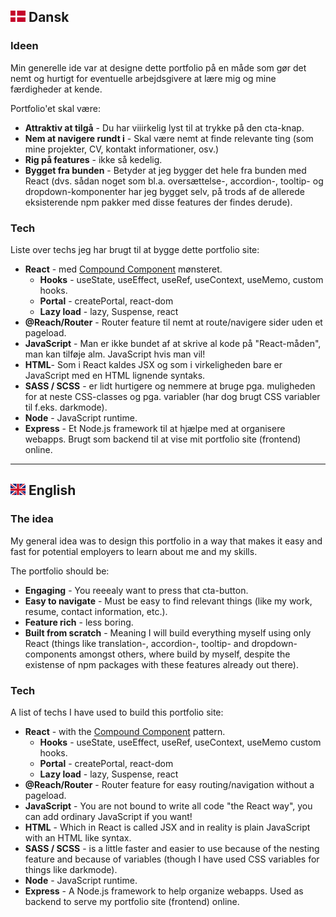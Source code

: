 ## <svg width="24" viewBox="0 0 130.18 101.86"><g transform="translate(-21.847 -92.699)"><g strokeWidth=".26458"><path d="m64.445 172.74v-21.828h-42.598v-14.552h42.598v-43.656h14.549l0.06768 21.762 0.06768 21.762 72.893 0.1342v14.548l-72.893 0.1342-0.06768 21.762-0.06768 21.762h-14.549z" fill="#fdfdfd"/><path d="m21.847 172.74v-21.828h42.598v43.656h-42.598zm57.215 0.0661 0.06768-21.762 72.893-0.1342v43.658h-73.028zm-57.215-58.275v-21.828h42.598v43.656h-42.598zm57.326 21.652c-0.097015-0.09701-0.17639-9.9197-0.17639-21.828v-21.652h73.025v43.656h-36.336c-19.985 0-36.415-0.0794-36.512-0.17639z" fill="#c5032b"/></g></g></svg> Dansk
### Ideen
Min generelle ide var at designe dette portfolio på en måde som gør det nemt og hurtigt for eventuelle arbejdsgivere at lære mig og mine færdigheder at kende.

Portfolio'et skal være:

- **Attraktiv at tilgå** - Du har viiirkelig lyst til at trykke på den cta-knap.
- **Nem at navigere rundt i** - Skal være nemt at finde relevante ting (som mine projekter, CV, kontakt informationer, osv.)
- **Rig på features** - ikke så kedelig.
- **Bygget fra bunden** - Betyder at jeg bygger det hele fra bunden med React (dvs. sådan noget som bl.a. oversættelse-, accordion-, tooltip- og dropdown-komponenter har jeg bygget selv, på trods af de allerede eksisterende npm pakker med disse features der findes derude).

### Tech

Liste over techs jeg har brugt til at bygge dette portfolio site:

- **React** - med [Compound Component](https://dev.to/bqardi/compound-components-react-1ag8) mønsteret.
  - **Hooks** - useState, useEffect, useRef, useContext, useMemo, custom hooks.
  - **Portal** - createPortal, react-dom
  - **Lazy load** - lazy, Suspense, react
- **@Reach/Router** - Router feature til nemt at route/navigere sider uden et pageload.
- **JavaScript** - Man er ikke bundet af at skrive al kode på "React-måden", man kan tilføje alm. JavaScript hvis man vil!
- **HTML**- Som i React kaldes JSX og som i virkeligheden bare er JavaScript med en HTML lignende syntaks.
- **SASS / SCSS** - er lidt hurtigere og nemmere at bruge pga. muligheden for at neste CSS-classes og pga. variabler (har dog brugt CSS variabler til f.eks. darkmode).
- **Node** - JavaScript runtime.
- **Express** - Et Node.js framework til at hjælpe med at organisere webapps. Brugt som backend til at vise mit portfolio site (frontend) online.

___

## <svg width="24" viewBox="0 0 130.18 101.86"><g transform="translate(-21.847 -92.699)"><g transform="matrix(.99989 0 0 .99989 .016107 .03214)" strokeWidth=".26458"><path d="m21.907 189.87 0.07225-4.692 14.023-11.583c7.7126-6.3705 15.238-12.564 16.722-13.763 1.4847-1.1989 2.6654-2.299 2.6238-2.4445-0.0491-0.17186-5.9321-0.28845-16.788-0.3327l-16.713-0.06812v-3.9672l55.695 0.1348 0.06776 20.704 0.06776 20.704h-4.2366v-12.7c0-6.985-0.0893-12.698-0.19844-12.695-0.10914 3e-3 -1.5201 1.1039-3.1354 2.4474-1.6153 1.3434-5.1277 4.249-7.8052 6.4567-2.6775 2.2078-8.2615 6.8193-12.409 10.248l-7.5406 6.2338-4.1288 0.01 4.7102-3.8806c2.5906-2.1343 6.0199-4.9685 7.6207-6.2981 1.6007-1.3297 7.0181-5.7935 12.039-9.9197 5.0205-4.1262 9.518-7.8666 9.9944-8.3121l0.86632-0.80992-0.14514-8.2181-1.2234-0.0793c-1.1708-0.0759-1.3243 3e-3 -3.5719 1.8435-3.327 2.7239-26.565 21.889-35.624 29.38l-7.6111 6.2939h-3.4431zm74.352-16.012 0.06776-20.704 55.695-0.1348v3.9712h-15.463c-9.2809 0-15.523 0.0987-15.615 0.24681-0.15989 0.2587 1.9937 2.0797 20.031 16.938l11.046 9.0991v3.3955l-2.0505-1.6991c-6.3976-5.3013-32.597-26.887-33.241-27.387-0.73844-0.57358-0.95538-0.59287-6.6651-0.59287-4.1968 0-5.9567 0.0888-6.0918 0.30736-0.1136 0.18379 0.22067 0.63587 0.83143 1.1245 1.0489 0.83912 14.567 11.977 22.346 18.411 2.4011 1.986 8.2111 6.7872 12.911 10.669l8.5455 7.0584-14.71-4e-3 -2.7781-2.3338c-1.528-1.2836-7.6002-6.3044-13.494-11.157-5.8936-4.8529-12.039-9.9335-13.657-11.29-1.6177-1.3566-3.0762-2.4666-3.2412-2.4666-0.21948 0-0.29981 3.651-0.29981 13.626v13.626h-4.2366zm-74.412-41.605v-1.9856h15.61c9.064 0 15.61-0.0998 15.61-0.23792 0-0.13085-4.7327-4.1403-10.517-8.9099-5.7845-4.7696-11.827-9.7575-13.428-11.084s-3.8927-3.2211-5.0932-4.2098l-2.1828-1.7976v-3.3834l13.692 11.292c7.5307 6.2108 15.597 12.873 17.926 14.806l4.2333 3.5131 6.1516 6e-3c4.7552 5e-3 6.1484-0.0692 6.1377-0.32485-0.0076-0.18191-2.4129-2.2953-5.3452-4.6964s-8.135-6.6837-11.562-9.517c-6.2108-5.1353-23.017-19.002-26.121-21.552l-1.634-1.3425 14.56-0.14074 3.0921 2.5839c11.26 9.4097 29.761 24.559 30.08 24.63 0.32948 0.0737 0.38228-1.7991 0.38228-13.56v-13.645h4.2366l-0.06776 20.704-0.06776 20.704-55.695 0.1348zm74.524 1.8068c-0.09701-0.097-0.17639-9.4434-0.17639-20.77v-20.593h4.2333v12.7c0 6.985 0.0937 12.7 0.20833 12.7 0.11458 0 1.335-0.93157 2.712-2.0702 1.377-1.1386 8.3075-6.8586 15.401-12.711l12.897-10.641 3.9075 0.15458-9.8241 8.1115c-5.4032 4.4613-13.31 10.988-17.57 14.503l-7.7457 6.3912 0.1456 8.3008 1.2323 0.0796c1.1724 0.0758 1.3395-7e-3 3.4396-1.7063 2.5109-2.0316 10.871-8.9203 30.095-24.798l13.335-11.014h3.3595l-4e-3 4.6964-4e-3 4.6964-1.7824 1.4482c-2.3238 1.888-28.616 23.559-30.424 25.076-0.76399 0.64124-1.3891 1.2758-1.3891 1.41 0 0.14655 6.7154 0.24413 16.801 0.24413h16.802v3.9688h-27.737c-15.255 0-27.817-0.0794-27.914-0.17639z" fill="#f5f1f3"/><path d="m25.551 194.45c0-0.11645 3.6826-3.1762 24.871-20.664 22.236-18.353 20.264-16.829 21.664-16.738l1.2225 0.0793 0.14514 8.2181-0.86632 0.80992c-0.47648 0.44546-4.974 4.1859-9.9944 8.3121-5.0205 4.1262-10.438 8.5901-12.039 9.9197-1.6007 1.3297-5.03 4.1638-7.6207 6.2981l-4.7102 3.8806h-6.3361c-3.4849 0-6.3361-0.0521-6.3361-0.11578zm52.058-20.588-0.067757-20.704-55.695-0.13472v-18.781l55.695-0.1348 0.06776-20.704 0.06776-20.704h18.514l0.06776 20.704 0.06776 20.704 55.695 0.1348v18.781l-55.695 0.1348-0.06776 20.704-0.06776 20.704h-18.514zm62.453 13.645c-4.7-3.8821-10.51-8.6833-12.911-10.669-7.779-6.4344-21.297-17.572-22.346-18.411-0.61076-0.48861-0.94503-0.94069-0.83143-1.1245 0.13508-0.21856 1.895-0.30736 6.0918-0.30736 5.7097 0 5.9267 0.0193 6.6651 0.59287 0.6434 0.49975 26.843 22.086 33.241 27.387l2.0505 1.6991v7.8918h-3.4142zm-92.815-65.888c-5.7481-4.7516-13.785-11.391-17.859-14.755l-7.4083-6.1161-0.07304-4.0234-0.07304-4.0234h3.3545l4.2401 3.5057c17.793 14.711 32.195 26.584 37.469 30.89 1.6935 1.3824 3.0846 2.6624 3.0915 2.8443 0.0096 0.25564-1.3842 0.32921-6.1391 0.32404l-6.1516-7e-3zm53.358 8.4762c-0.097-0.097-0.17639-1.9971-0.17639-4.2225v-4.0461l7.4698-6.1624c4.1084-3.3893 12.047-9.9426 17.641-14.563l10.171-8.4005h12.903l-1.6687 1.408c-0.91779 0.7744-7.2051 5.9752-13.972 11.557-6.7667 5.5821-15.28 12.605-18.918 15.607-11.479 9.4708-10.843 8.9988-12.135 8.9988-0.62622 0-1.218-0.0794-1.315-0.17639z" fill="#cf152d"/><path d="m42.759 194.2c0.21308-0.19769 4.1974-3.4941 8.8541-7.3253s9.8401-8.1046 11.519-9.4963c6.9696-5.7782 9.815-8.0916 10.055-8.1749 0.16023-0.0556 0.25419 4.6144 0.25419 12.634v12.722h-15.535c-13.103 0-15.474-0.0563-15.147-0.35942zm57.67-13.267c0-9.975 0.0803-13.626 0.29981-13.626 0.1649 0 1.6234 1.11 3.2412 2.4666 1.6177 1.3566 7.7634 6.4353 13.657 11.286 10.612 8.7337 15.116 12.467 15.866 13.147 0.32286 0.29339-2.3997 0.35205-16.338 0.35205h-16.725zm-78.581-9.798v-14.151l16.713 0.0681c10.859 0.0443 16.738 0.16078 16.785 0.3327 0.03959 0.14552-0.60534 0.80932-1.4332 1.4751-0.82785 0.66579-8.381 6.8839-16.785 13.818l-15.28 12.608zm119.59 3.4233c-18.713-15.428-20.652-17.068-20.496-17.32 0.0938-0.15178 6.2134-0.24958 15.617-0.24958h15.463v13.097c0 7.2033-0.0298 13.095-0.0661 13.093-0.0364-2e-3 -4.7691-3.881-10.517-8.6202zm-119.59-57.413v-13.12l2.1828 1.7976c1.2005 0.98869 3.4925 2.8831 5.0932 4.2098s7.6432 6.3146 13.428 11.084c5.7845 4.7696 10.517 8.7791 10.517 8.9099 0 0.13815-6.5464 0.23792-15.61 0.23792h-15.61zm96.573 12.876c0-0.29569-0.47335 0.10246 16.536-13.909 7.5671-6.2333 14.354-11.828 15.081-12.433 0.7276-0.60498 1.4717-1.1878 1.6536-1.2953 0.26288-0.15526 0.33073 2.6846 0.33073 13.843v14.039h-16.801c-10.086 0-16.801-0.0976-16.801-0.24413zm-57.811-20.158c-19.067-15.768-20.505-16.965-20.505-17.07 0-0.05423 7.5009-0.09859 16.669-0.09859h16.669v13.626c0 10.729-0.07031 13.624-0.33073 13.617-0.1819-5e-3 -5.8076-4.5385-12.502-10.074zm39.82-4.4687v-12.7h15.537c15.227 0 15.526 0.01 15.015 0.4985-0.28699 0.27417-6.0582 5.0577-12.825 10.63-6.7667 5.5724-13.43 11.063-14.807 12.202-1.377 1.1385-2.5974 2.07-2.712 2.07s-0.20833-5.715-0.20833-12.7z" fill="#00217b"/></g></g></svg> English

### The idea

My general idea was to design this portfolio in a way that makes it easy and fast for potential employers to learn about me and my skills.

The portfolio should be:

- **Engaging** - You reeealy want to press that cta-button.
- **Easy to navigate** - Must be easy to find relevant things (like my work, resume, contact information, etc.).
- **Feature rich** - less boring.
- **Built from scratch** - Meaning I will build everything myself using only React (things like translation-, accordion-, tooltip- and dropdown-components amongst others, where build by myself, despite the existense of npm packages with these features already out there).

### Tech

A list of techs I have used to build this portfolio site:

- **React** - with the [Compound Component](https://dev.to/bqardi/compound-components-react-1ag8) pattern.
  - **Hooks** - useState, useEffect, useRef, useContext, useMemo custom hooks.
  - **Portal** - createPortal, react-dom
  - **Lazy load** - lazy, Suspense, react
- **@Reach/Router** - Router feature for easy routing/navigation without a pageload.
- **JavaScript** - You are not bound to write all code "the React way", you can add ordinary JavaScript if you want!
- **HTML** - Which in React is called JSX and in reality is plain JavaScript with an HTML like syntax.
- **SASS / SCSS** - is a little faster and easier to use because of the nesting feature and because of variables (though I have used CSS variables for things like darkmode).
- **Node** - JavaScript runtime.
- **Express** - A Node.js framework to help organize webapps. Used as backend to serve my portfolio site (frontend) online.